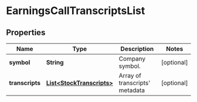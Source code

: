 # EarningsCallTranscriptsList

## Properties

 Name            | Type                                                    | Description                        | Notes      
-----------------|---------------------------------------------------------|------------------------------------|------------
 **symbol**      | **String**                                              | Company symbol.                    | [optional] 
 **transcripts** | [**List&lt;StockTranscripts&gt;**](StockTranscripts.md) | Array of transcripts&#39; metadata | [optional] 



